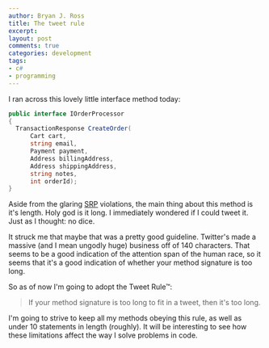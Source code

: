 ```yaml
---
author: Bryan J. Ross
title: The tweet rule
excerpt:
layout: post
comments: true
categories: development
tags:
- c#
- programming
---
```

I ran across this lovely little interface method today:

``` c#
public interface IOrderProcessor
{
  TransactionResponse CreateOrder(
      Cart cart,
      string email,
      Payment payment,
      Address billingAddress,
      Address shippingAddress,
      string notes,
      int orderId);
}
```

<!-- more -->

Aside from the glaring [SRP][1] violations, the main thing about this
method is it's length. Holy god is it long. I immediately wondered if
I could tweet it. Just as I thought: no dice.

It struck me that maybe that was a pretty good guideline. Twitter's
made a massive (and I mean ungodly huge) business off of 140
characters. That seems to be a good indication of the attention span
of the human race, so it seems that it's a good indication of whether
your method signature is too long.

So as of now I'm going to adopt the Tweet Rule&trade;:

> If your method signature is too long to fit in a tweet, then it's
> too long.

I'm going to strive to keep all my methods obeying this rule, as well
as under 10 statements in length (roughly). It will be interesting to
see how these limitations affect the way I solve problems in code.

[1]: http://en.wikipedia.org/wiki/Single_responsibility_principle

